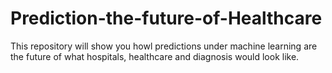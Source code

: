 # Prediction-the-future-of-Healthcare
This repository will show you howl predictions under machine learning are the future of what hospitals, healthcare and diagnosis would look like. 
